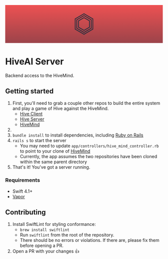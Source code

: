 ![Logo](media/HiveServer.png)

# HiveAI Server

Backend access to the HiveMind.

## Getting started

1. First, you'll need to grab a couple other repos to build the entire system and play a game of Hive against the HiveMind.
    * [Hive Client](https://github.com/josephroquedev/hive-client)
    * [Hive Server](https://github.com/josephroquedev/hive-server)
    * [HiveMind](https://github.com/josephroquedev/hivemind)
2. 
2. `bundle install` to install dependencies, including [Ruby on Rails](https://github.com/rails/rails/)
3. `rails s` to start the server
    * You may need to update `app/controllers/hive_mind_controller.rb` to point to your clone of [HiveMind](https://github.com/josephroquedev/hivemind)
    * Currently, the app assumes the two repositories have been cloned within the same parent directory
4. That's it! You've got a server running.

### Requirements

* Swift 4.1+
* [Vapor](https://vapor.codes)

## Contributing

1. Install SwiftLint for styling conformance:
    * `brew install swiftlint`
    * Run `swiftlint` from the root of the repository.
    * There should be no errors or violations. If there are, please fix them before opening a PR.
2. Open a PR with your changes 👍
